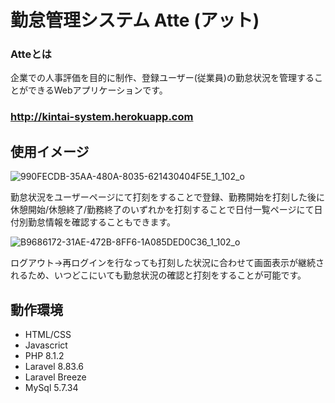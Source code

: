 # 勤怠管理システム Atte (アット)
### Atteとは
企業での人事評価を目的に制作、登録ユーザー(従業員)の勤怠状況を管理することができるWebアプリケーションです。<br>
### http://kintai-system.herokuapp.com

## 使用イメージ

![990FECDB-35AA-480A-8035-621430404F5E_1_102_o](https://user-images.githubusercontent.com/96050078/167598036-a4eabdc8-ed0f-4ea6-8eae-fd24cf690f48.jpeg)

勤怠状況をユーザーページにて打刻をすることで登録、勤務開始を打刻した後に休憩開始/休憩終了/勤務終了のいずれかを打刻することで日付一覧ページにて日付別勤怠情報を確認することもできます。

![B9686172-31AE-472B-8FF6-1A085DED0C36_1_102_o](https://user-images.githubusercontent.com/96050078/167597938-064edbc3-9ae2-48fe-a7af-56f0108602d0.jpeg)

ログアウト→再ログインを行なっても打刻した状況に合わせて画面表示が継続されるため、いつどこにいても勤怠状況の確認と打刻をすることが可能です。

## 動作環境

* HTML/CSS
* Javascrict
* PHP 8.1.2
* Laravel 8.83.6
* Laravel Breeze
* MySql 5.7.34